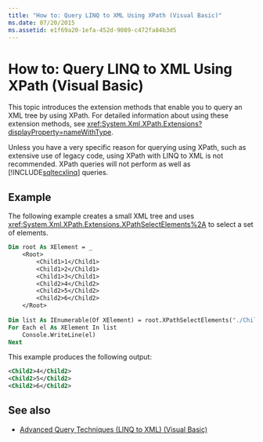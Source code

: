 ```yaml
---
title: "How to: Query LINQ to XML Using XPath (Visual Basic)"
ms.date: 07/20/2015
ms.assetid: e1f69a20-1efa-452d-9089-c472fa84b3d5
---
```

# How to: Query LINQ to XML Using XPath (Visual Basic)
This topic introduces the extension methods that enable you to query an XML tree by using XPath. For detailed information about using these extension methods, see <xref:System.Xml.XPath.Extensions?displayProperty=nameWithType>.  
  
 Unless you have a very specific reason for querying using XPath, such as extensive use of legacy code, using XPath with LINQ to XML is not recommended. XPath queries will not perform as well as [!INCLUDE[sqltecxlinq](~/includes/sqltecxlinq-md.md)] queries.  
  
## Example  
 The following example creates a small XML tree and uses <xref:System.Xml.XPath.Extensions.XPathSelectElements%2A> to select a set of elements.  
  
```vb  
Dim root As XElement = _  
    <Root>  
        <Child1>1</Child1>  
        <Child1>2</Child1>  
        <Child1>3</Child1>  
        <Child2>4</Child2>  
        <Child2>5</Child2>  
        <Child2>6</Child2>  
    </Root>  
  
Dim list As IEnumerable(Of XElement) = root.XPathSelectElements("./Child2")  
For Each el As XElement In list  
    Console.WriteLine(el)  
Next  
```  
  
 This example produces the following output:  
  
```xml  
<Child2>4</Child2>  
<Child2>5</Child2>  
<Child2>6</Child2>  
```  
  
## See also
- [Advanced Query Techniques (LINQ to XML) (Visual Basic)](../../../../visual-basic/programming-guide/concepts/linq/advanced-query-techniques-linq-to-xml.md)
